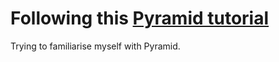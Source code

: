 # Following this [Pyramid tutorial](https://opensource.com/article/18/5/pyramid-framework)

Trying to familiarise myself with Pyramid.